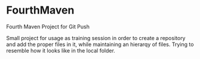 # FourthMaven
Fourth Maven Project for Git Push


Small project for usage as training session in order to create a repository and add the proper files in it, while maintaining an hierarqy of files.
Trying to resemble how it looks like in the local folder.

